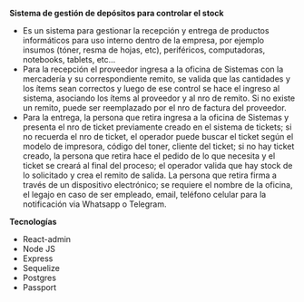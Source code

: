 **Sistema de gestión de depósitos para controlar el stock** 

- Es un sistema para gestionar la recepción y entrega de productos informáticos para uso interno dentro de la empresa, por ejemplo insumos (tóner, resma de hojas, etc), periféricos, computadoras, notebooks, tablets, etc… 
- Para la recepción el proveedor ingresa a la oficina de Sistemas con la mercadería y su correspondiente remito, se valida que las cantidades y los ítems sean correctos y luego de ese control se hace el ingreso al sistema, asociando los ítems al proveedor y al nro de remito. Si no existe un remito, puede ser reemplazado por el nro de factura del proveedor.
- Para la entrega, la persona que retira ingresa a la oficina de Sistemas y presenta el nro de ticket previamente creado en el sistema de tickets; si no recuerda el nro de ticket, el operador puede buscar el ticket según el modelo de impresora, código del toner, cliente del ticket; si no hay ticket creado, la persona que retira hace el pedido de lo que necesita y el ticket se creará al final del proceso; el operador valida que hay stock de lo solicitado y crea el remito de salida. La persona que retira firma a través de un dispositivo electrónico; se requiere el nombre de la oficina, el legajo en caso de ser empleado, email, teléfono celular para la notificación via Whatsapp o Telegram.

**Tecnologías**

- React-admin
- Node JS
- Express
- Sequelize
- Postgres
- Passport
